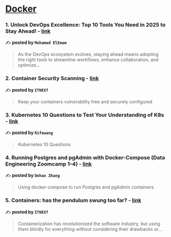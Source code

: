 
<h1><a href=https://medium.com/tag/docker/recommended target="_blank" rel="noopener noreferrer">Docker</a></h1>
<h3>1. Unlock DevOps Excellence: Top 10 Tools You Need in 2025 to Stay Ahead! - <a href="https://medium.com/@Mohamed-ElEmam/unlock-devops-excellence-top-10-tools-you-need-in-2025-to-stay-ahead-744c188cbfeb" target="_blank" rel="noopener noreferrer">link</a></h3>

✍️ **posted by `Mohamed ElEmam`**

<blockquote>As the DevOps ecosystem evolves, staying ahead means adopting the right tools to streamline workflows, enhance collaboration, and optimize…</blockquote>

<h3>2. Container Security Scanning - <a href="https://medium.com/itnext/container-security-scanning-f16b438db58d" target="_blank" rel="noopener noreferrer">link</a></h3>

✍️ **posted by `ITNEXT`**

<blockquote>Keep your containers vulnerability free and securely configured</blockquote>

<h3>3. Kubernetes 10 Questions to Test Your Understanding of K8s - <a href="https://medium.com/@rifewang/kubernetes-10-questions-to-test-your-understanding-of-k8s-c2860c9f3cbf" target="_blank" rel="noopener noreferrer">link</a></h3>

✍️ **posted by `Rifewang`**

<blockquote>Kubernetes 10 Questions</blockquote>

<h3>4. Running Postgres and pgAdmin with Docker-Compose (Data Engineering Zoomcamp 1–4) - <a href="https://medium.com/@terryz_/running-postgres-and-pgadmin-with-docker-compose-data-engineering-zoomcamp-1-4-6584381bd9f5" target="_blank" rel="noopener noreferrer">link</a></h3>

✍️ **posted by `Dehao Zhang`**

<blockquote>Using docker-compose to run Postgres and pgAdmin containers</blockquote>

<h3>5. Containers: has the pendulum swung too far? - <a href="https://medium.com/itnext/containers-has-the-pendulum-swung-too-far-208ad02a6b42" target="_blank" rel="noopener noreferrer">link</a></h3>

✍️ **posted by `ITNEXT`**

<blockquote>Containerization has revolutionized the software industry, but using them blindly for everything without considering their drawbacks or…</blockquote>

